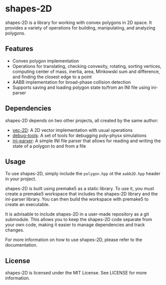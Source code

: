# shapes-2D

shapes-2D is a library for working with convex polygons in 2D space. It provides a variety of operations for building, manipulating, and analyzing polygons.

## Features

- Convex polygon implementation
- Operations for translating, checking convexity, rotating, sorting vertices, computing center of mass, inertia, area, Minkowski sum and difference, and finding the closest edge to a point
- AABB implementation for broad-phase collision detection
- Supports saving and loading polygon state to/from an INI file using ini-parser

## Dependencies

shapes-2D depends on two other projects, all created by the same author:

- [vec-2D](https://github.com/Ismael99Bueno/vec-2D): A 2D vector implementation with usual operations
- [debug-tools](https://github.com/Ismael99Bueno/debug-tools): A set of tools for debugging poly-physx simulations
- [ini-parser](https://github.com/Ismael99Bueno/ini-parser): A simple INI file parser that allows for reading and writing the state of a polygon to and from a file

## Usage

To use shapes-2D, simply include the `polygon.hpp` ot the `aabb2D.hpp` header in your project.

shapes-2D is built using premake5 as a static library. To use it, you must create a premake5 workspace that includes the shapes-2D library and the ini-parser library. You can then build the workspace with premake5 to create an executable.

It is advisable to include shapes-2D in a user-made repository as a git submodule. This allows you to keep the shapes-2D code separate from your own code, making it easier to manage dependencies and track changes.

For more information on how to use shapes-2D, please refer to the documentation.

## License

shapes-2D is licensed under the MIT License. See LICENSE for more information.
